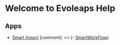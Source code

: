 # Welcome to Evoleaps Help

## Apps 	

- [Smart Import](SmartImport/index.md)
[comment]: <> (- [SmartWorkFlow](SmartWorkFlow/index.md))

